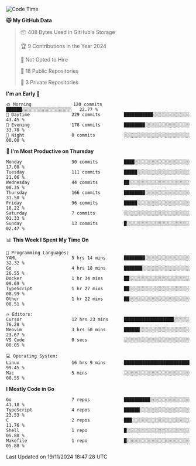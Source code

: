 <!--START_SECTION:waka-->
![Code Time](http://img.shields.io/badge/Code%20Time-960%20hrs%2022%20mins-blue)

**🐱 My GitHub Data** 

> 📦 408 Bytes Used in GitHub's Storage 
 > 
> 🏆 9 Contributions in the Year 2024
 > 
> 🚫 Not Opted to Hire
 > 
> 📜 18 Public Repositories 
 > 
> 🔑 3 Private Repositories 
 > 
**I'm an Early 🐤** 

```text
🌞 Morning                120 commits         ██████░░░░░░░░░░░░░░░░░░░   22.77 % 
🌆 Daytime                229 commits         ███████████░░░░░░░░░░░░░░   43.45 % 
🌃 Evening                178 commits         ████████░░░░░░░░░░░░░░░░░   33.78 % 
🌙 Night                  0 commits           ░░░░░░░░░░░░░░░░░░░░░░░░░   00.00 % 
```
📅 **I'm Most Productive on Thursday** 

```text
Monday                   90 commits          ████░░░░░░░░░░░░░░░░░░░░░   17.08 % 
Tuesday                  111 commits         █████░░░░░░░░░░░░░░░░░░░░   21.06 % 
Wednesday                44 commits          ██░░░░░░░░░░░░░░░░░░░░░░░   08.35 % 
Thursday                 166 commits         ████████░░░░░░░░░░░░░░░░░   31.50 % 
Friday                   96 commits          █████░░░░░░░░░░░░░░░░░░░░   18.22 % 
Saturday                 7 commits           ░░░░░░░░░░░░░░░░░░░░░░░░░   01.33 % 
Sunday                   13 commits          █░░░░░░░░░░░░░░░░░░░░░░░░   02.47 % 
```


📊 **This Week I Spent My Time On** 

```text
💬 Programming Languages: 
YAML                     5 hrs 14 mins       ████████░░░░░░░░░░░░░░░░░   32.32 % 
Go                       4 hrs 18 mins       ███████░░░░░░░░░░░░░░░░░░   26.55 % 
Docker                   1 hr 34 mins        ██░░░░░░░░░░░░░░░░░░░░░░░   09.69 % 
TypeScript               1 hr 27 mins        ██░░░░░░░░░░░░░░░░░░░░░░░   08.99 % 
Other                    1 hr 22 mins        ██░░░░░░░░░░░░░░░░░░░░░░░   08.51 % 

🔥 Editors: 
Cursor                   12 hrs 23 mins      ███████████████████░░░░░░   76.28 % 
Neovim                   3 hrs 50 mins       ██████░░░░░░░░░░░░░░░░░░░   23.67 % 
VS Code                  0 secs              ░░░░░░░░░░░░░░░░░░░░░░░░░   00.05 % 

💻 Operating System: 
Linux                    16 hrs 9 mins       █████████████████████████   99.45 % 
Mac                      5 mins              ░░░░░░░░░░░░░░░░░░░░░░░░░   00.55 % 
```

**I Mostly Code in Go** 

```text
Go                       7 repos             ██████████░░░░░░░░░░░░░░░   41.18 % 
TypeScript               4 repos             ██████░░░░░░░░░░░░░░░░░░░   23.53 % 
C                        2 repos             ███░░░░░░░░░░░░░░░░░░░░░░   11.76 % 
Shell                    1 repo              █░░░░░░░░░░░░░░░░░░░░░░░░   05.88 % 
Makefile                 1 repo              █░░░░░░░░░░░░░░░░░░░░░░░░   05.88 % 
```




 Last Updated on 19/11/2024 18:47:28 UTC
<!--END_SECTION:waka-->
